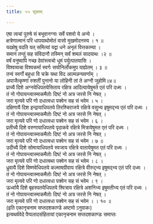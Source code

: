 ```yaml
---
title: ५५ सूक्तम्

---
```

एषा त्वचां पुरुषे सं बभूवानग्नाः सर्वे पशवो ये अन्ये ।  
क्षत्रेणात्मानं परि धापयाथोमोतं वासो मुखमोदनस्य । १ ॥  
यदक्षेषु वदति यत् समित्यां यद्वा धने अनृतं वित्तकाम्या ।  
समानं तन्तुं सह संविदानौ तस्मिन् सर्वं शमलं सादयाथः ।२ ॥  
वर्षं वनुष्वापि गच्छ देवांस्त्वचो धूमं पर्युत्पातयासि ।  
विश्वव्यचा विश्वकर्मा स्वर्गः सयोनिर्लोकमुप याह्येतम् । ३ ॥  
तन्वं स्वर्गो बहुधा वि चक्रे यथा विद आत्मन्नन्यवर्णाम् ।  
अपाजैत्कृष्णां रुशतीं पुनानो या लोहिनी तां ते अग्नौ जुहोमि॥४॥  
प्राच्यै दिशे अग्नयेधिपतयेसिताय रक्षित्र आदित्यायेषुमते एतं परि दध्मः ।  
तं नो गोपायन्त्वास्माकमैतोः दिष्टं नो अत्र जरसे नि नेषत् ।  
जरा मृत्यवे परि णो दधात्वधा पक्वेन सह सं भवेम । ५ ।  
दक्षिणायै दिश इन्द्रायाधिपतये तिरश्चिराजये रक्षित्रे वसुभ्य इषुमद्भ्य एतं परि दध्मः ।  
तं नो गोपायन्त्वास्माकमैतोः दिष्टं नो अत्र जरसे नि नेषत् ।  
जरा मृत्यवे परि णो दधात्वधा पक्वेन सह सं भवेम । ६ ।  
प्रतीच्यै दिशे वरुणायाधिपतये पृदाकवे रक्षित्रे मित्रायेषुमत एतं परि दध्मः ।  
तं नो गोपायन्त्वास्माकमैतोः दिष्टं नो अत्र जरसे नि नेषत् ।  
जरा मृत्यवे परि णो दधात्वधा पक्वेन सह सं भवेम । ७ ॥  
उदीच्यै दिशे सोमायाधिपतये स्वजाय रक्षित्रे वातायेषुमत एतं परि दध्मः ।  
तं नो गोपायन्त्वास्माकमैतोः दिष्टं नो अत्र जरसे नि नेषत् ।  
जरा मृत्यवे परि णो दधात्वथा पक्वेन सह सं भवेम । ८ ।  
ध्रुवायै दिशे विष्णवेधिपतये कल्माषग्रीवाय रक्षित्रे वीरुद्भ्य इषुमद्भ्य एतं परि दध्मः ।  
तं नो गोपायन्त्वास्माकमैतोः दिष्टं नो अत्र जरसे नि नेषत् ।  
जरा मृत्यवे परि णो दधात्वधा पक्वेन सह सं भवेम । ९ ।  
ऊर्ध्वायै दिशे बृहस्पतयेधिपतये श्वित्राय रक्षित्रे अशनिभ्य इषुमतीभ्य एतं परि दध्मः ।  
तं नो गोपायन्त्वास्माकमैतोः दिष्टं नो अत्र जरसे नि नेषत् ।  
जरा मृत्यवे परि णो दधात्वधा पक्वेन सह सं भवेम । । १० ॥  
(इति एकानृचनाम सप्तदशकाण्डे अष्टमो ऽनुवाकः)  
इत्यथर्ववेदे पैप्पलादसंहितायां एकानृचनाम सप्तदशकाण्डः समाप्तः